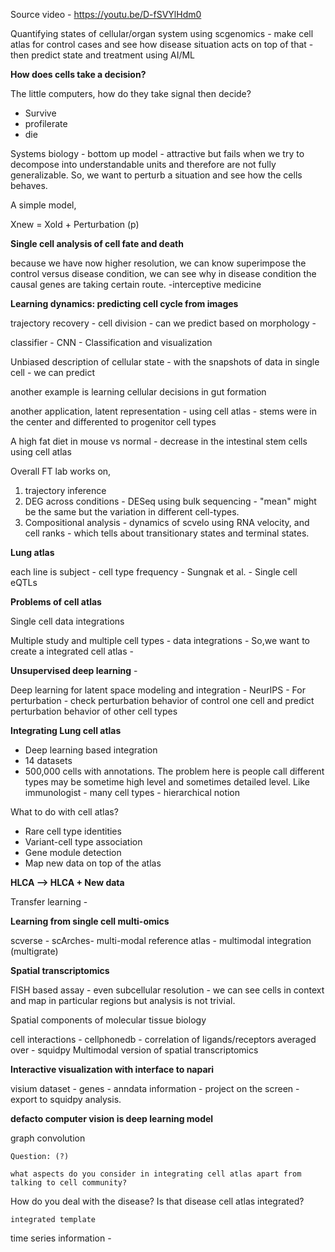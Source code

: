 Source video - https://youtu.be/D-fSVYlHdm0

Quantifying states of cellular/organ system using scgenomics - make cell atlas for control cases and see how disease situation acts on top of that - then predict state and treatment using AI/ML

**How does cells take a decision?**

The little computers, how do they take signal then decide?
- Survive
- profilerate
- die

Systems biology - bottom up model - attractive but fails when we try to decompose into understandable units and therefore are not fully generalizable.
So, we want to perturb a situation and see how the cells behaves.

A simple model,

Xnew = Xold + Perturbation (p)

**Single cell analysis of cell fate and death**

because we have now higher resolution, we can know superimpose the control versus disease condition, we can see why in disease condition the causal genes are taking certain route. -interceptive medicine

**Learning dynamics: predicting cell cycle from images**

trajectory recovery - cell division - can we predict based on morphology - 

classifier - CNN - Classification and visualization

Unbiased description of cellular state - with the snapshots of data in single cell - we can predict

another example is learning cellular decisions in gut formation

another application, latent representation - using cell atlas - stems were in the center and differented to progenitor cell types

A high fat diet in mouse vs normal - decrease in the intestinal stem cells using cell atlas

Overall FT lab works on,

1) trajectory inference 
2) DEG across conditions - DESeq using bulk sequencing - "mean" might be the same but the variation in different cell-types.
3) Compositional analysis - dynamics of scvelo using RNA velocity, and cell ranks - which tells about transitionary states and terminal states. 

**Lung atlas**

each line is subject - cell type frequency - Sungnak et al. - Single cell eQTLs 

**Problems of cell atlas**

Single cell data integrations

Multiple study and multiple cell types - data integrations - So,we want to create a integrated cell atlas - 

**Unsupervised deep learning** - 

Deep learning for latent space modeling and integration - NeurIPS -
For perturbation - check perturbation behavior of control one cell and predict perturbation behavior of other cell types

**Integrating Lung cell atlas**

- Deep learning based integration
- 14 datasets
- 500,000 cells with annotations. The problem here is people call different types may be sometime high level and sometimes detailed level. Like immunologist - many cell types - hierarchical notion

What to do with cell atlas?

- Rare cell type identities
- Variant-cell type association
- Gene module detection
- Map new data on top of the atlas

**HLCA --> HLCA + New data**

Transfer learning -

**Learning from single cell multi-omics**

scverse - 
scArches- multi-modal reference atlas - multimodal integration (multigrate)

**Spatial transcriptomics**

FISH based assay - even subcellular resolution - we can see cells in context and map in particular regions but analysis is not trivial.

Spatial components of molecular tissue biology

cell interactions - cellphonedb - correlation of ligands/receptors averaged over - squidpy
Multimodal version of spatial transcriptomics

**Interactive visualization with interface to napari**

visium dataset - genes - anndata information - project on the screen - export to squidpy analysis.

**defacto computer vision is deep learning model**

graph convolution

```
Question: (?)

what aspects do you consider in integrating cell atlas apart from talking to cell community?
```
How do you deal with the disease? Is that disease cell atlas integrated?

```
integrated template
```
time series information - 

```

```















